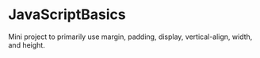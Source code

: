 # JavaScriptBasics

Mini project to primarily use margin, padding, display, vertical-align, width, and height.
